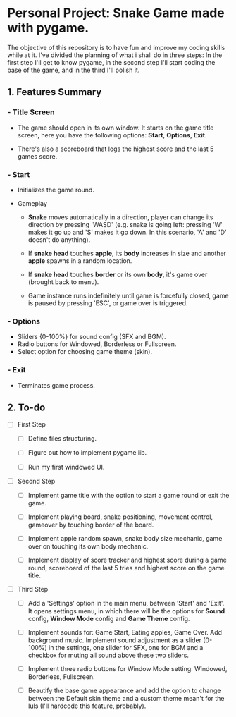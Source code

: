 # Personal Project: Snake Game made with pygame.

The objective of this repository is to have fun and improve my coding skills while at it. I've divided the planning of what i shall do in three steps: In the first step I'll get to know pygame, in the second step I'll start coding the base of the game, and in the third I'll polish it.

## 1. Features Summary

### - Title Screen

- The game should open in its own window. It starts on the game title screen, here you have the following options: **Start**, **Options**, **Exit**.

- There's also a scoreboard that logs the highest score and the last 5 games score.

### - Start

- Initializes the game round.

- Gameplay

  - **Snake** moves automatically in a direction, player can change its direction by pressing 'WASD' (e.g. snake is going left: pressing 'W' makes it go up and 'S' makes it go down. In this scenario, 'A' and 'D' doesn't do anything).

  - If **snake head** touches **apple**, its **body** increases in size and another **apple** spawns in a random location.

  - If **snake head** touches **border** or its own **body**, it's game over (brought back to menu).

  - Game instance runs indefinitely until game is forcefully closed, game is paused by pressing 'ESC', or game over is triggered.

### - Options

- Sliders {0-100%} for sound config (SFX and BGM).
- Radio buttons for Windowed, Borderless or Fullscreen.
- Select option for choosing game theme (skin).

### - Exit

- Terminates game process.

## 2. To-do

- [ ] First Step

  - [ ] Define files structuring.

  - [ ] Figure out how to implement pygame lib.

  - [ ] Run my first windowed UI.

- [ ] Second Step

  - [ ] Implement game title with the option to start a game round or exit the game.

  - [ ] Implement playing board, snake positioning, movement control, gameover by touching border of the board.

  - [ ] Implement apple random spawn, snake body size mechanic, game over on touching its own body mechanic.

  - [ ] Implement display of score tracker and highest score during a game round, scoreboard of the last 5 tries and highest score on the game title.

- [ ] Third Step

  - [ ] Add a 'Settings' option in the main menu, between 'Start' and 'Exit'. It opens settings menu, in which there will be the options for **Sound** config, **Window Mode** config and **Game Theme** config.

  - [ ] Implement sounds for: Game Start, Eating apples, Game Over. Add background music. Implement sound adjustment as a slider (0-100%) in the settings, one slider for SFX, one for BGM and a checkbox for muting all sound above these two sliders.

  - [ ] Implement three radio buttons for Window Mode setting: Windowed, Borderless, Fullscreen.

  - [ ] Beautify the base game appearance and add the option to change between the Default skin theme and a custom theme mean't for the luls (I'll hardcode this feature, probably).
